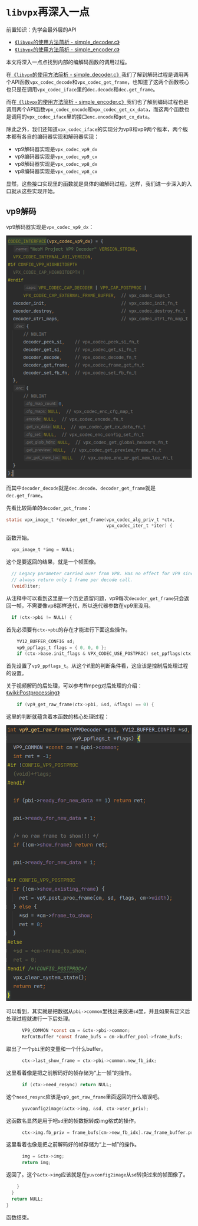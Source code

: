 # `libvpx`再深入一点

前置知识：先学会最外层的API
* [《`libvpx`的使用方法简析 - simple_decoder.c》](./libvpx-simple_decoder.md)
* [《`libvpx`的使用方法简析 - simple_encoder.c》](./libvpx-simple_encoder.md)

本文将深入一点点找到内部的编解码函数的调用过程。

在[《`libvpx`的使用方法简析 - simple_decoder.c》](./libvpx-simple_decoder.md)我们了解到解码过程是调用两个API函数`vpx_codec_decode`和`vpx_codec_get_frame`，也知道了这两个函数核心也只是在调用`vpx_codec_iface`里的`dec.decode`和`dec.get_frame`。

而在[《`libvpx`的使用方法简析 - simple_encoder.c》](./libvpx-simple_encoder.md)我们也了解到编码过程也是调用两个API函数`vpx_codec_encode`和`vpx_codec_get_cx_data`，而这两个函数也是调用的`vpx_codec_iface`里的接口`enc.encode`和`get_cx_data`。

除此之外，我们还知道`vpx_codec_iface`的实现分为vp8和vp9两个版本，两个版本都有各自的编码器实现和解码器实现：
* vp9解码器实现是`vpx_codec_vp9_dx`
* vp9编码器实现是`vpx_codec_vp9_cx`
* vp8解码器实现是`vpx_codec_vp8_dx`
* vp8编码器实现是`vpx_codec_vp8_cx`

显然，这些接口实现里的函数就是具体的编解码过程。这样，我们进一步深入的入口就从这些实现开始。

## vp9解码

vp9解码器实现是`vpx_codec_vp9_dx`：

![](./i/vpx_codec_vp9_dx.png)

而其中`decoder_decode`就是`dec.decode`、`decoder_get_frame`就是`dec.get_frame`。

先看比较简单的`decoder_get_frame`：
```c
static vpx_image_t *decoder_get_frame(vpx_codec_alg_priv_t *ctx,
                                      vpx_codec_iter_t *iter) {
```
函数开始。

```c
  vpx_image_t *img = NULL;
```
这个是要返回的结果，就是一个帧图像。

```c
  // Legacy parameter carried over from VP8. Has no effect for VP9 since we
  // always return only 1 frame per decode call.
  (void)iter;
```
从注释中可以看到这里是一个历史遗留问题，vp9每次`decoder_get_frame`只会返回一帧，不需要像vp8那样迭代，所以迭代器参数在vp9里没用。

```c
  if (ctx->pbi != NULL) {
```
首先必须要有`ctx->pbi`的存在才能进行下面这些操作。

```c
    YV12_BUFFER_CONFIG sd;
    vp9_ppflags_t flags = { 0, 0, 0 };
    if (ctx->base.init_flags & VPX_CODEC_USE_POSTPROC) set_ppflags(ctx, &flags);
```
首先设置了`vp9_ppflags_t`。从这个if里的判断条件看，这应该是控制后处理过程的设置。

关于视频解码的后处理，可以参考ffmpeg对后处理的介绍：[《wiki:Postprocessing》](https://trac.ffmpeg.org/wiki/Postprocessing)

```c
    if (vp9_get_raw_frame(ctx->pbi, &sd, &flags) == 0) {
```
这里的判断就蕴含着本函数的核心处理过程：

![](./i/vp9_get_raw_frame.png)

可以看到，其实就是把数据从`pbi->common`里找出来放进`sd`里，并且如果有定义后处理过程就进行一下后处理。

```c
      VP9_COMMON *const cm = &ctx->pbi->common;
      RefCntBuffer *const frame_bufs = cm->buffer_pool->frame_bufs;
```
取出了一个`pbi`里的变量和一个什么buffer。

```c
      ctx->last_show_frame = ctx->pbi->common.new_fb_idx;
```
这里看着像是把之前解码好的帧存储为“上一帧”的操作。

```c
      if (ctx->need_resync) return NULL;
```
这个`need_resync`应该是`vp9_get_raw_frame`里面返回的什么错误吧。

```c
      yuvconfig2image(&ctx->img, &sd, ctx->user_priv);
```
这函数名显然是用于吧`sd`里的帧数据转成img格式的操作。

```c
      ctx->img.fb_priv = frame_bufs[cm->new_fb_idx].raw_frame_buffer.priv;
```
这里看着也像是把之前解码好的帧存储为“上一帧”的操作。

```c
      img = &ctx->img;
      return img;
```
返回了。这个`&ctx->img`应该就是在`yuvconfig2image`从`sd`转换过来的帧图像了。

```c
    }
  }
  return NULL;
}
```
函数结束。